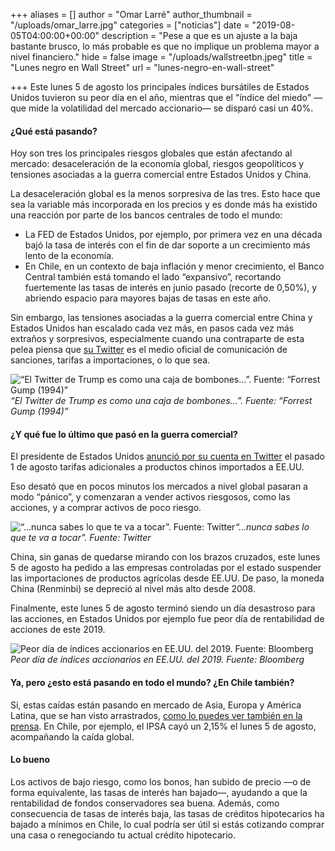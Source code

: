 +++
aliases = []
author = "Omar Larré"
author_thumbnail = "/uploads/omar_larre.jpg"
categories = ["noticias"]
date = "2019-08-05T04:00:00+00:00"
description = "Pese a que es un ajuste a la baja bastante brusco, lo más probable es que no implique un problema mayor a nivel financiero."
hide = false
image = "/uploads/wallstreetbn.jpeg"
title = "Lunes negro en Wall Street"
url = "lunes-negro-en-wall-street"

+++
Este lunes 5 de agosto los principales índices bursátiles de Estados Unidos tuvieron su peor día en el año, mientras que el "índice del miedo" —que mide la volatilidad del mercado accionario— se disparó casi un 40%.

#### ¿Qué está pasando?

Hoy son tres los principales riesgos globales que están afectando al mercado: desaceleración de la economía global, riesgos geopolíticos y tensiones asociadas a la guerra comercial entre Estados Unidos y China.

La desaceleración global es la menos sorpresiva de las tres. Esto hace que sea la variable más incorporada en los precios y es donde más ha existido una reacción por parte de los bancos centrales de todo el mundo:

* La FED de Estados Unidos, por ejemplo, por primera vez en una década bajó la tasa de interés con el fin de dar soporte a un crecimiento más lento de la economía.
* En Chile, en un contexto de baja inflación y menor crecimiento, el Banco Central también está tomando el lado “expansivo”, recortando fuertemente las tasas de interés en junio pasado (recorte de 0,50%), y abriendo espacio para mayores bajas de tasas en este año.

Sin embargo, las tensiones asociadas a la guerra comercial entre China y Estados Unidos han escalado cada vez más, en pasos cada vez más extraños y sorpresivos, especialmente cuando una contraparte de esta pelea piensa que [su Twitter](https://twitter.com/realDonaldTrump) es el medio oficial de comunicación de sanciones, tarifas a importaciones, o lo que sea.

![“El Twitter de Trump es como una caja de bombones…”. Fuente: “Forrest Gump (1994)”](/uploads/forrestgump.jpg)_“El Twitter de Trump es como una caja de bombones…”. Fuente: “Forrest Gump (1994)”_

#### ¿Y qué fue lo último que pasó en la guerra comercial?

El presidente de Estados Unidos [anunció por su cuenta en Twitter](https://twitter.com/realDonaldTrump/status/1156979443900067841) el pasado 1 de agosto tarifas adicionales a productos chinos importados a EE.UU.

Eso desató que en pocos minutos los mercados a nivel global pasaran a modo “pánico”, y comenzaran a vender activos riesgosos, como las acciones, y a comprar activos de poco riesgo.

![“…nunca sabes lo que te va a tocar”. Fuente: Twitter](/uploads/DonaldTrumpTwitter.png)_“…nunca sabes lo que te va a tocar”. Fuente: Twitter_

China, sin ganas de quedarse mirando con los brazos cruzados, este lunes 5 de agosto ha pedido a las empresas controladas por el estado suspender las importaciones de productos agrícolas desde EE.UU. De paso, la moneda China (Renminbi) se depreció al nivel más alto desde 2008.

Finalmente, este lunes 5 de agosto terminó siendo un día desastroso para las acciones, en Estados Unidos por ejemplo fue peor día de rentabilidad de acciones de este 2019.

![Peor día de índices accionarios en EE.UU. del 2019. Fuente: Bloomberg](/uploads/stockmeltdown.jpeg)_Peor día de índices accionarios en EE.UU. del 2019. Fuente: Bloomberg_

#### **Ya, pero ¿esto está pasando en todo el mundo? ¿En Chile también?**

Sí, estas caídas están pasando en mercado de Asia, Europa y América Latina, que se han visto arrastrados, [como lo puedes ver también en la prensa](https://www.emol.com/noticias/Economia/2019/08/05/957021/Guerra-comercial-Wall-Street-tuvo-su-peor-dia-del-ano-y-bolsas-del-mundo-siguen-en-picada.html). En Chile, por ejemplo, el IPSA cayó un 2,15% el lunes 5 de agosto, acompañando la caída global.

#### Lo bueno

Los activos de bajo riesgo, como los bonos, han subido de precio —o de forma equivalente, las tasas de interés han bajado—, ayudando a que la rentabilidad de fondos conservadores sea buena. Además, como consecuencia de tasas de interés baja, las tasas de créditos hipotecarios ha bajado a mínimos en Chile, lo cual podría ser útil si estás cotizando comprar una casa o renegociando tu actual crédito hipotecario.